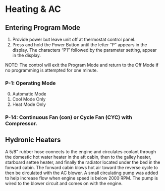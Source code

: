 # Heating & AC

## Entering Program Mode

1. Provide power but leave unit off at thermostat control panel.
2. Press and hold the Power Button until the letter “P” appears in the display. The characters “P1” followed by the parameter setting, appear in the display.

NOTE: The control will exit the Program Mode and return to the Off Mode if no programming is attempted for one minute.

### P-1: Operating Mode

0. Automatic Mode
1. Cool Mode Only
2. Heat Mode Only

### P-14: Continuous Fan (con) or Cycle Fan (CYC) with Compressor.

## Hydronic Heaters

A 5/8" rubber hose connects to the engine and circulates coolant through the domestic hot water heater in the aft cabin, then to the galley heater, starboard settee heater, and finally the radiator located under the bed in the forward cabin. The forward cabin blows hot air toward the reverse cycle to then be circulated with the AC blower. A small circulating pump was added to help increase flow when engine speed is below 2000 RPM. The pump is wired to the blower circuit and comes on with the engine.

